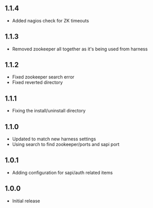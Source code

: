 ## 1.1.4
* Added nagios check for ZK timeouts

## 1.1.3
* Removed zookeeper all together as it's being used from harness

## 1.1.2
* Fixed zookeeper search error
* Fixed reverted directory

## 1.1.1
* Fixing the install/uninstall directory

## 1.1.0
* Updated to match new harness settings
* Using search to find zookeeper/ports and sapi port
 
## 1.0.1
* Adding configuration for sapi/auth related items

## 1.0.0
* Initial release
